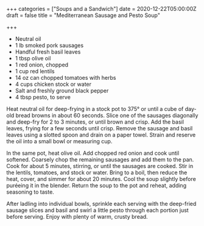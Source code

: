 +++
categories = ["Soups and a Sandwich"]
date = 2020-12-22T05:00:00Z
draft = false
title = "Mediterranean Sausage and Pesto Soup"

+++
* Neutral oil
* 1 lb smoked pork sausages
* Handful fresh basil leaves
* 1 tbsp olive oil
* 1 red onion, chopped
* 1 cup red lentils
* 14 oz can chopped tomatoes with herbs
* 4 cups chicken stock or water
* Salt and freshly ground black pepper
* 4 tbsp pesto, to serve

Heat neutral oil for deep-frying in a stock pot to 375° or until a cube of day-old bread browns in about 60 seconds. Slice one of the sausages diagonally and deep-fry for 2 to 3 minutes, or until brown and crisp. Add the basil leaves, frying for a few seconds until crisp. Remove the sausage and basil leaves using a slotted spoon and drain on a paper towel. Strain and reserve the oil into a small bowl or measuring cup. 

In the same pot, heat olive oil. Add chopped red onion and cook until softened. Coarsely chop the remaining sausages and add them to the pan. Cook for about 5 minutes, stirring, or until the sausages are cooked. Stir in the lentils, tomatoes, and stock or water. Bring to a boil, then reduce the heat, cover, and simmer for about 20 minutes. Cool the soup slightly before puréeing it in the blender. Return the soup to the pot and reheat, adding seasoning to taste. 

After ladling into individual bowls, sprinkle each serving with the deep-fried sausage slices and basil and swirl a little pesto through each portion just before serving. Enjoy with plenty of warm, crusty bread.